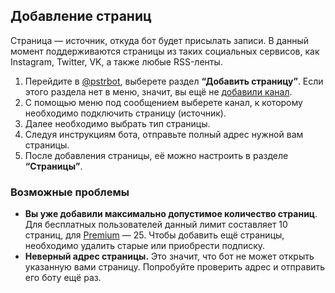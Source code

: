 ## Добавление страниц
Страница — источник, откуда бот будет присылать записи. В данный момент поддерживаются страницы из таких социальных сервисов, как Instagram, Twitter, VK, а также любые RSS-ленты.

1. Перейдите в [@pstrbot](//telegram.me/pstrbot), выберете раздел **“Добавить страницу”**. Если этого раздела нет в меню, значит, вы ещё не [добавили канал](/help/channel-adding).
2. С помощью меню под сообщением выберете канал, к которому необходимо подключить страницу (источник).
3. Далее необходимо выбрать тип страницы.
4. Следуя инструкциям бота, отправьте полный адрес нужной вам страницы.
5. После добавления страницы, её можно настроить в разделе **“Страницы”**.

### Возможные проблемы
* **Вы уже добавили максимально допустимое количество страниц**. Для бесплатных пользователей данный лимит составляет 10 страниц, для [Premium](/premium) — 25. Чтобы добавить ещё страницы, необходимо удалить старые или приобрести подписку.
* **Неверный адрес страницы.** Это значит, что бот не может открыть указанную вами страницу. Попробуйте проверить адрес и отправить его боту ещё раз.